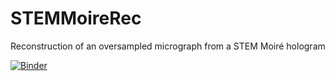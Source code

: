 # STEMMoireRec
Reconstruction of an oversampled micrograph from a STEM Moiré hologram

[![Binder](https://mybinder.org/badge_logo.svg)](https://mybinder.org/v2/gh/slimpotatoes/STEMMoireRec/HEAD?urlpath=%2Ftree)
